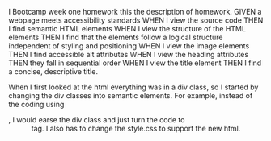I Bootcamp week one homework this the description of homework. 
GIVEN a webpage meets accessibility standards
WHEN I view the source code
THEN I find semantic HTML elements
WHEN I view the structure of the HTML elements
THEN I find that the elements follow a logical structure independent of styling and positioning
WHEN I view the image elements
THEN I find accessible alt attributes
WHEN I view the heading attributes
THEN they fall in sequential order
WHEN I view the title element
THEN I find a concise, descriptive title.

When I first looked at the html everything was in a div class, so I started by changing the div classes into semantic elements. For example, instead of the coding using <Div class="Header">, I would earse the div class and just turn the code to <Header> tag. I also has to change the style.css to support the new html. 